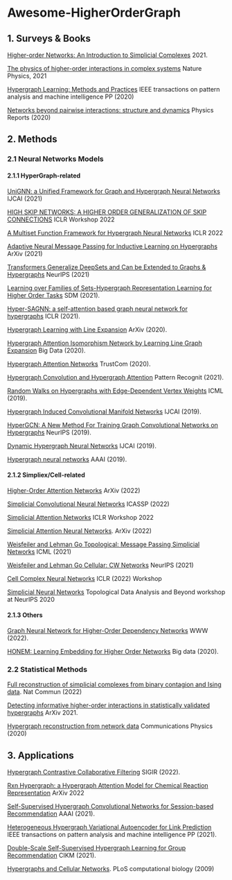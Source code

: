 # Awesome-HigherOrderGraph 

## 1. Surveys & Books
[Higher-order Networks: An Introduction to Simplicial Complexes](https://www.cambridge.org/core/books/higherorder-networks/26EE7ED4ECB114B2E231987C22759CDF) 2021.

[The physics of higher-order interactions in complex systems](https://www.nature.com/articles/s41567-021-01371-4) Nature Physics, 2021

[Hypergraph Learning: Methods and Practices](https://pubmed.ncbi.nlm.nih.gov/33211654/) IEEE transactions on pattern analysis and machine intelligence PP (2020)

[Networks beyond pairwise interactions: structure and dynamics](https://www.sciencedirect.com/science/article/pii/S0370157320302489) Physics Reports (2020)

## 2. Methods
### 2.1 Neural Networks Models
#### 2.1.1 HyperGraph-related
[UniGNN: a Unified Framework for Graph and Hypergraph Neural Networks](https://www.ijcai.org/proceedings/2021/0353.pdf) IJCAI (2021)

[HIGH SKIP NETWORKS: A HIGHER ORDER GENERALIZATION OF SKIP CONNECTIONS](https://openreview.net/forum?id=Sc8glB-k6e9) ICLR Workshop 2022

[A Multiset Function Framework for Hypergraph Neural Networks](https://openreview.net/forum?id=hpBTIv2uy_E) ICLR 2022

[Adaptive Neural Message Passing for Inductive Learning on Hypergraphs](https://arxiv.org/abs/2109.10683) ArXiv (2021)

[Transformers Generalize DeepSets and Can be Extended to Graphs & Hypergraphs](https://openreview.net/forum?id=scn3RYn1DYx) NeurIPS (2021)

[Learning over Families of Sets-Hypergraph Representation Learning for Higher Order Tasks](https://arxiv.org/abs/2101.07773) SDM (2021).

[Hyper-SAGNN: a self-attention based graph neural network for hypergraphs](https://openreview.net/forum?id=ryeHuJBtPH) ICLR (2021).

[Hypergraph Learning with Line Expansion](https://arxiv.org/abs/2005.04843) ArXiv (2020).

[Hypergraph Attention Isomorphism Network by Learning Line Graph Expansion](https://ieeexplore.ieee.org/document/9378335) Big Data (2020).

[Hypergraph Attention Networks](https://ieeexplore.ieee.org/document/9342986) TrustCom (2020).

[Hypergraph Convolution and Hypergraph Attention](https://www.sciencedirect.com/science/article/pii/S0031320320304404) Pattern Recognit (2021).

[Random Walks on Hypergraphs with Edge-Dependent Vertex Weights](https://proceedings.mlr.press/v97/chitra19a.html) ICML (2019).

[Hypergraph Induced Convolutional Manifold Networks](https://www.ijcai.org/proceedings/2019/371) IJCAI (2019).

[HyperGCN: A New Method For Training Graph Convolutional Networks on Hypergraphs](https://dl.acm.org/doi/10.5555/3454287.3454422) NeurIPS (2019).

[Dynamic Hypergraph Neural Networks](https://www.ijcai.org/proceedings/2019/366) IJCAI (2019).

[Hypergraph neural networks](https://arxiv.org/abs/1809.09401) AAAI (2019).

#### 2.1.2 Simpliex/Cell-related
[Higher-Order Attention Networks](https://arxiv.org/pdf/2206.00606.pdf) ArXiv (2022) 

[Simplicial Convolutional Neural Networks](https://ieeexplore.ieee.org/document/9746017) ICASSP (2022)

[Simplicial Attention Networks](https://openreview.net/forum?id=ScfRNWkpec) ICLR Workshop 2022

[Simplicial Attention Neural Networks](https://arxiv.org/pdf/2203.07485.pdf). ArXiv (2022)

[Weisfeiler and Lehman Go Topological: Message Passing Simplicial Networks](https://arxiv.org/abs/2103.03212) ICML (2021)

[Weisfeiler and Lehman Go Cellular: CW Networks](https://openreview.net/forum?id=uVPZCMVtsSG) NeurIPS (2021)

[Cell Complex Neural Networks](https://openreview.net/pdf?id=6Tq18ySFpGU) ICLR (2022) Workshop

[Simplicial Neural Networks](https://openreview.net/forum?id=nPCt39DVIfk) Topological Data Analysis and Beyond workshop at NeurIPS 2020

#### 2.1.3 Others
[Graph Neural Network for Higher-Order Dependency Networks](https://dl.acm.org/doi/abs/10.1145/3485447.3512161) WWW (2022).

[HONEM: Learning Embedding for Higher Order Networks](https://arxiv.org/abs/1908.05387) Big data (2020).



### 2.2 Statistical Methods
[Full reconstruction of simplicial complexes from binary contagion and Ising data](https://doi.org/10.1038/s41467-022-30706-9). Nat Commun (2022)

[Detecting informative higher-order interactions in statistically validated hypergraphs](https://arxiv.org/abs/2103.16484) ArXiv 2021.

[Hypergraph reconstruction from network data](https://www.nature.com/articles/s42005-021-00637-w) Communications Physics (2020)


## 3. Applications
[Hypergraph Contrastive Collaborative Filtering](https://arxiv.org/abs/2204.12200) SIGIR (2022).

[Rxn Hypergraph: a Hypergraph Attention Model for Chemical Reaction Representation](https://arxiv.org/abs/2201.01196) ArXiv 2022

[Self-Supervised Hypergraph Convolutional Networks for Session-based Recommendation](https://arxiv.org/abs/2012.06852) AAAI (2021).

[Heterogeneous Hypergraph Variational Autoencoder for Link Prediction](https://pubmed.ncbi.nlm.nih.gov/33587699/) IEEE transactions on pattern analysis and machine intelligence PP (2021).

[Double-Scale Self-Supervised Hypergraph Learning for Group Recommendation](https://dl.acm.org/doi/10.1145/3459637.3482426) CIKM (2021).

[Hypergraphs and Cellular Networks](https://journals.plos.org/ploscompbiol/article?id=10.1371/journal.pcbi.1000385). PLoS computational biology (2009)
